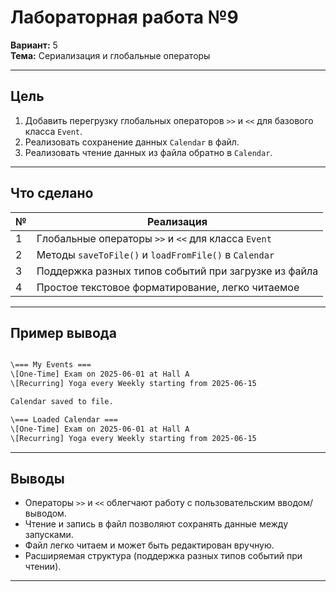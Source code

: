 # Лабораторная работа №9

**Вариант:** 5  
**Тема:** Сериализация и глобальные операторы

---

## Цель

1. Добавить перегрузку глобальных операторов `>>` и `<<` для базового класса `Event`.
2. Реализовать сохранение данных `Calendar` в файл.
3. Реализовать чтение данных из файла обратно в `Calendar`.

---

## Что сделано

| № | Реализация |
|---|------------|
| 1 | Глобальные операторы `>>` и `<<` для класса `Event` |
| 2 | Методы `saveToFile()` и `loadFromFile()` в `Calendar` |
| 3 | Поддержка разных типов событий при загрузке из файла |
| 4 | Простое текстовое форматирование, легко читаемое |

---

## Пример вывода

```bash

\=== My Events ===
\[One-Time] Exam on 2025-06-01 at Hall A
\[Recurring] Yoga every Weekly starting from 2025-06-15

Calendar saved to file.

\=== Loaded Calendar ===
\[One-Time] Exam on 2025-06-01 at Hall A
\[Recurring] Yoga every Weekly starting from 2025-06-15

```

---

## Выводы

- Операторы `>>` и `<<` облегчают работу с пользовательским вводом/выводом.
- Чтение и запись в файл позволяют сохранять данные между запусками.
- Файл легко читаем и может быть редактирован вручную.
- Расширяемая структура (поддержка разных типов событий при чтении).

---
